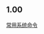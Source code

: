 ## 1.00
[常用系统命令](https://github.com/huotuichaodan/Linux/blob/master/%E5%B8%B8%E7%94%A8%E7%B3%BB%E7%BB%9F%E5%91%BD%E4%BB%A4)

